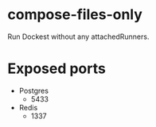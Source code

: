 # compose-files-only

Run Dockest without any attachedRunners.

# Exposed ports

- Postgres
  - 5433
- Redis
  - 1337
